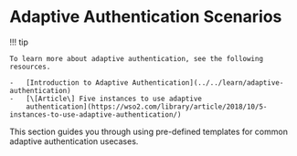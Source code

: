 # Adaptive Authentication Scenarios

!!! tip
    
    To learn more about adaptive authentication, see the following
    resources.
    
    -   [Introduction to Adaptive Authentication](../../learn/adaptive-authentication)
    -   [\[Article\] Five instances to use adaptive
        authentication](https://wso2.com/library/article/2018/10/5-instances-to-use-adaptive-authentication/)
    

This section guides you through using pre-defined templates for common
adaptive authentication usecases.

  
